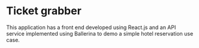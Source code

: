 # Ticket grabber

This application has a front end developed using React.js and an API service implemented using Ballerina to demo a simple hotel reservation use case.


